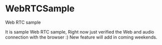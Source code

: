 # WebRTCSample
Web RTC sample 

It is sample Web RTC sample, Right now just verified the Web and audio connection with the browser :) New feature will add in coming weekends.
